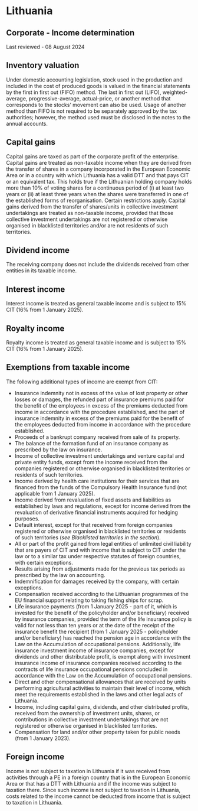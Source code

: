 # Lithuania
## Corporate - Income determination
Last reviewed - 08 August 2024
## Inventory valuation
Under domestic accounting legislation, stock used in the production and included in the cost of produced goods is valued in the financial statements by the first in first out (FIFO) method. The last in first out (LIFO), weighted-average, progressive-average, actual-price, or another method that corresponds to the stocks’ movement can also be used. Usage of another method than FIFO is not required to be separately approved by the tax authorities; however, the method used must be disclosed in the notes to the annual accounts.
## Capital gains
Capital gains are taxed as part of the corporate profit of the enterprise.
Capital gains are treated as non-taxable income when they are derived from the transfer of shares in a company incorporated in the European Economic Area or in a country with which Lithuania has a valid DTT and that pays CIT or an equivalent tax. This holds true if the Lithuanian holding company holds more than 10% of voting shares for a continuous period of (i) at least two years or (ii) at least three years when the shares were transferred in one of the established forms of reorganisation. Certain restrictions apply.
Capital gains derived from the transfer of shares/units in collective investment undertakings are treated as non-taxable income, provided that those collective investment undertakings are not registered or otherwise organised in blacklisted territories and/or are not residents of such territories.
## Dividend income
The receiving company does not include the dividends received from other entities in its taxable income.
## Interest income
Interest income is treated as general taxable income and is subject to 15% CIT (16% from 1 January 2025).
## Royalty income
Royalty income is treated as general taxable income and is subject to 15% CIT (16% from 1 January 2025).
## Exemptions from taxable income
The following additional types of income are exempt from CIT:
  * Insurance indemnity not in excess of the value of lost property or other losses or damages, the refunded part of insurance premiums paid for the benefit of the employees in excess of the premiums deducted from income in accordance with the procedure established, and the part of insurance indemnity in excess of the premiums paid for the benefit of the employees deducted from income in accordance with the procedure established.
  * Proceeds of a bankrupt company received from sale of its property.
  * The balance of the formation fund of an insurance company as prescribed by the law on insurance.
  * Income of collective investment undertakings and venture capital and private entity funds, except from the income received from the companies registered or otherwise organised in blacklisted territories or residents of such territories.
  * Income derived by health care institutions for their services that are financed from the funds of the Compulsory Health Insurance fund (not applicable from 1 January 2025).
  * Income derived from revaluation of fixed assets and liabilities as established by laws and regulations, except for income derived from the revaluation of derivative financial instruments acquired for hedging purposes.
  * Default interest, except for that received from foreign companies registered or otherwise organised in blacklisted territories or residents of such territories (_see Blacklisted territories in the section_).
  * All or part of the profit gained from legal entities of unlimited civil liability that are payers of CIT and with income that is subject to CIT under the law or to a similar tax under respective statutes of foreign countries, with certain exceptions.
  * Results arising from adjustments made for the previous tax periods as prescribed by the law on accounting.
  * Indemnification for damages received by the company, with certain exceptions.
  * Compensation received according to the Lithuanian programmes of the EU financial support relating to taking fishing ships for scrap.
  * Life insurance payments (from 1 January 2025 - part of it, which is invested for the benefit of the policyholder and/or beneficiary) received by insurance companies, provided the term of the life insurance policy is valid for not less than ten years or at the date of the receipt of the insurance benefit the recipient (from 1 January 2025 - policyholder and/or beneficiary) has reached the pension age in accordance with the Law on the Accumulation of occupational pensions. Additionally, life insurance investment income of insurance companies, except for dividends and other distributable profit, is exempt along with investment insurance income of insurance companies received according to the contracts of life insurance occupational pensions concluded in accordance with the Law on the Accumulation of occupational pensions.
  * Direct and other compensational allowances that are received by units performing agricultural activities to maintain their level of income, which meet the requirements established in the laws and other legal acts of Lithuania.
  * Income, including capital gains, dividends, and other distributed profits, received from the ownership of investment units, shares, or contributions in collective investment undertakings that are not registered or otherwise organised in blacklisted territories.
  * Compensation for land and/or other property taken for public needs (from 1 January 2023).


## Foreign income
Income is not subject to taxation in Lithuania if it was received from activities through a PE in a foreign country that is in the European Economic Area or that has a DTT with Lithuania and if the income was subject to taxation there. Since such income is not subject to taxation in Lithuania, costs related to the income cannot be deducted from income that is subject to taxation in Lithuania.
